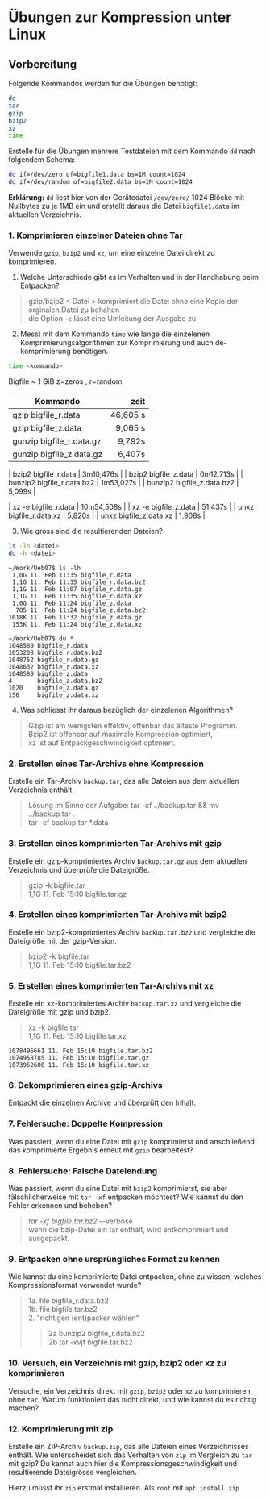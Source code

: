 # Übungen zur Kompression unter Linux

## Vorbereitung

Folgende Kommandos werden für die Übungen benötigt:
```bash
dd
tar
gzip
bzip2
xz
time
```

Erstelle für die Übungen mehrere Testdateien mit dem Kommando `dd` nach folgendem Schema:
```bash
dd if=/dev/zero of=bigfile1.data bs=1M count=1024
dd if=/dev/random of=bigfile2.data bs=1M count=1024
```
**Erklärung:** `dd` liest hier von der Gerätedatei `/dev/zero/` 1024 Blöcke mit Nullbytes zu je 1MB ein und erstellt daraus die Datei `bigfile1.data` im aktuellen Verzeichnis.

### 1. Komprimieren einzelner Dateien ohne Tar
Verwende `gzip`, `bzip2` und `xz`, um eine einzelne Datei direkt zu komprimieren. 

1. Welche Unterschiede gibt es im Verhalten und in der Handhabung beim Entpacken?  
> gzip/bzip2 < Datei > komprimiert die Datei ohne eine Kopie der orginalen Datei zu behalten  
> die Option `-c` lässt eine Umleitung der Ausgabe zu  
2. Messt mit dem Kommando `time` wie lange die einzelenen Komprimierungsalgorithmen zur Komprimierung und auch de-komprimierung benötigen.
```bash
time <kommando>
```

 Bigfile ~ 1 GiB z=zeros , r=random  

| Kommando | zeit |
|----------|-----:|
| gzip bigfile_r.data |		46,605 s |
| gzip bigfile_z.data 	     |    9,065 s |
| gunzip bigfile_r.data.gz   |    9,792s | 
| gunzip bigfile_z.data.gz   |    6,407s | 

| bzip2 bigfile_r.data      |  3m10,476s | 
| bzip2 bigfile_z.data      |  0m12,713s | 
| bunzip2 bigfile_r.data.bz2 | 1m53,027s | 
| bunzip2 bigfile_z.data.bz2 |    5,099s | 

| xz -e bigfile_r.data 	  |   10m54,508s | 
| xz -e bigfile_z.data    |      51,437s | 
| unxz  bigfile_r.data.xz |       5,820s | 
| unxz  bigfile_z.data.xz |       1,908s | 


3. Wie gross sind die resultierenden Dateien? 
```bash
ls -lh <datei>
du -h <datei>
```

```
~/Work/Ueb07$ ls -lh
 1,0G 11. Feb 11:35 bigfile_r.data
 1,1G 11. Feb 11:35 bigfile_r.data.bz2
 1,1G 11. Feb 11:07 bigfile_r.data.gz
 1,1G 11. Feb 11:35 bigfile_r.data.xz
 1,0G 11. Feb 11:24 bigfile_z.data
  785 11. Feb 11:24 bigfile_z.data.bz2
1018K 11. Feb 11:32 bigfile_z.data.gz
 153K 11. Feb 11:24 bigfile_z.data.xz

~/Work/Ueb07$ du *
1048580 bigfile_r.data
1053208 bigfile_r.data.bz2
1048752 bigfile_r.data.gz
1048632 bigfile_r.data.xz
1048580 bigfile_z.data
4       bigfile_z.data.bz2
1020    bigfile_z.data.gz
156     bigfile_z.data.xz

```

4. Was schliesst ihr daraus bezüglich der einzelenen Algorithmen?

> Gzip ist am wenigsten effektiv, offenbar das älteste Programm.  
> Bzip2 ist offenbar auf maximale Kompression optimiert,  
> xz ist auf Entpackgeschwindigkeit optimiert.  

### 2. Erstellen eines Tar-Archivs ohne Kompression
Erstelle ein Tar-Archiv `backup.tar`, das alle Dateien aus dem aktuellen Verzeichnis enthält.

> Lösung im Sinne der Aufgabe: tar -cf ../backup.tar && mv ../backup.tar .  
> tar -cf backup.tar *.data  

### 3. Erstellen eines komprimierten Tar-Archivs mit gzip
Erstelle ein gzip-komprimiertes Archiv `backup.tar.gz` aus dem aktuellen Verzeichnis und überprüfe 
die Dateigröße.

> gzip -k bigfile.tar  
> 1,1G 11. Feb 15:10 bigfile.tar.gz  

### 4. Erstellen eines komprimierten Tar-Archivs mit bzip2
Erstelle ein bzip2-komprimiertes Archiv `backup.tar.bz2` und vergleiche die Dateigröße mit der gzip-Version.

> bzip2 -k bigfile.tar  
> 1,1G 11. Feb 15:10 bigfile.tar.bz2  

### 5. Erstellen eines komprimierten Tar-Archivs mit xz
Erstelle ein xz-komprimiertes Archiv `backup.tar.xz` und vergleiche die Dateigröße mit gzip und bzip2.

> xz -k bigfile.tar  
> 1,1G 11. Feb 15:10 bigfile.tar.xz  
```
1078496661 11. Feb 15:10 bigfile.tar.bz2
1074958785 11. Feb 15:10 bigfile.tar.gz
1073952600 11. Feb 15:10 bigfile.tar.xz
```

### 6. Dekomprimieren eines gzip-Archivs
Entpackt die einzelnen Archive und überprüft den Inhalt.

### 7. Fehlersuche: Doppelte Kompression
Was passiert, wenn du eine Datei mit `gzip` komprimierst und anschließend das komprimierte Ergebnis 
erneut mit `gzip` bearbeitest?

>  

### 8. Fehlersuche: Falsche Dateiendung
Was passiert, wenn du eine Datei mit `bzip2` komprimierst, sie aber fälschlicherweise mit `tar -xf` entpacken 
möchtest? Wie kannst du den Fehler erkennen und beheben?

> *tar -xf bigfile.tar.bz2* --verbose  
> wenn die bzip-Datei ein tar enthält, wird entkomprimiert und ausgepackt.  


### 9. Entpacken ohne ursprüngliches Format zu kennen
Wie kannst du eine komprimierte Datei entpacken, ohne zu wissen, welches Kompressionsformat verwendet wurde?

> 1a. file bigfile_r.data.bz2   
> 1b. file bigfile.tar.bz2  
> 2. "richtigen (ent)packer wählen"  
>>  2a bunzip2 bigfile_r.data.bz2  
>>  2b tar -xvjf bigfile.tar.bz2  


### 10. Versuch, ein Verzeichnis mit gzip, bzip2 oder xz zu komprimieren
Versuche, ein Verzeichnis direkt mit `gzip`, `bzip2` oder `xz` zu komprimieren, ohne `tar`. 
Warum funktioniert das nicht direkt, und wie kannst du es richtig machen?

>  

### 12. Komprimierung mit zip
Erstelle ein ZIP-Archiv `backup.zip`, das alle Dateien eines Verzeichnisses enthält. 
Wie unterscheidet sich das Verhalten von `zip` im Vergleich zu `tar` mit gzip? 
Du kannst auch hier die Kompressionsgeschwindigkeit und resultierende Dateigrösse vergleichen.

Hierzu müsst ihr `zip` erstmal installieren. Als `root` mit `apt install zip`
